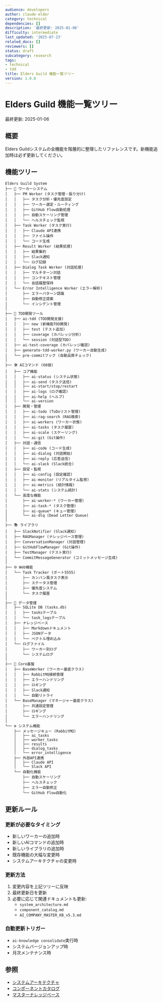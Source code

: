 ```yaml
---
audience: developers
author: claude-elder
category: technical
dependencies: []
description: '最終更新: 2025-01-06'
difficulty: intermediate
last_updated: '2025-07-23'
related_docs: []
reviewers: []
status: draft
subcategory: research
tags:
- technical
- tdd
title: Elders Guild 機能一覧ツリー
version: 1.0.0
---
```


# Elders Guild 機能一覧ツリー

最終更新: 2025-01-06

## 概要
Elders Guildシステムの全機能を階層的に整理したリファレンスです。新機能追加時は必ず更新してください。

## 機能ツリー

```
Elders Guild System
├── 🤖 ワーカーシステム
│   ├── PM Worker (タスク管理・振り分け)
│   │   ├── タスク分析・優先度設定
│   │   ├── ワーカー選定・ルーティング
│   │   ├── GitHub Flow自動処理
│   │   ├── 自動スケーリング管理
│   │   └── ヘルスチェック監視
│   ├── Task Worker (タスク実行)
│   │   ├── Claude API連携
│   │   ├── ファイル操作
│   │   └── コード生成
│   ├── Result Worker (結果処理)
│   │   ├── 結果集約
│   │   ├── Slack通知
│   │   └── ログ記録
│   ├── Dialog Task Worker (対話処理)
│   │   ├── マルチターン対話
│   │   ├── コンテキスト管理
│   │   └── 会話履歴保持
│   └── Error Intelligence Worker (エラー解析)
│       ├── エラーパターン認識
│       ├── 自動修正提案
│       └── インシデント管理
│
├── 🧪 TDD開発ツール
│   ├── ai-tdd (TDD開発支援)
│   │   ├── new (新機能TDD開発)
│   │   ├── test (テスト追加)
│   │   ├── coverage (カバレッジ分析)
│   │   └── session (対話型TDD)
│   ├── ai-test-coverage (カバレッジ確認)
│   ├── generate-tdd-worker.py (ワーカー自動生成)
│   └── pre-commitフック (自動品質チェック)
│
├── 🛠️ AIコマンド (68個)
│   ├── コア機能
│   │   ├── ai-status (システム状態)
│   │   ├── ai-send (タスク送信)
│   │   ├── ai-start/stop/restart
│   │   ├── ai-logs (ログ確認)
│   │   ├── ai-help (ヘルプ)
│   │   └── ai-version
│   ├── 開発・管理
│   │   ├── ai-todo (ToDoリスト管理)
│   │   ├── ai-rag-search (RAG検索)
│   │   ├── ai-workers (ワーカー状態)
│   │   ├── ai-tasks (タスク履歴)
│   │   ├── ai-scale (スケーリング)
│   │   └── ai-git (Git操作)
│   ├── 対話・通信
│   │   ├── ai-code (コード生成)
│   │   ├── ai-dialog (対話開始)
│   │   ├── ai-reply (応答送信)
│   │   └── ai-slack (Slack統合)
│   ├── 設定・監視
│   │   ├── ai-config (設定確認)
│   │   ├── ai-monitor (リアルタイム監視)
│   │   ├── ai-metrics (統計情報)
│   │   └── ai-stats (システム統計)
│   └── 高度な機能
│       ├── ai-worker-* (ワーカー管理)
│       ├── ai-task-* (タスク管理)
│       ├── ai-queue* (キュー管理)
│       └── ai-dlq (Dead Letter Queue)
│
├── 📚 ライブラリ
│   ├── SlackNotifier (Slack通知)
│   ├── RAGManager (ナレッジベース管理)
│   ├── ConversationManager (対話管理)
│   ├── GitHubFlowManager (Git操作)
│   ├── TestManager (テスト実行)
│   └── CommitMessageGenerator (コミットメッセージ生成)
│
├── 🌐 Web機能
│   └── Task Tracker (ポート5555)
│       ├── カンバン風タスク表示
│       ├── ステータス管理
│       ├── 優先度システム
│       └── タスク履歴
│
├── 💾 データ管理
│   ├── SQLite DB (tasks.db)
│   │   ├── tasksテーブル
│   │   └── task_logsテーブル
│   ├── ナレッジベース
│   │   ├── Markdownドキュメント
│   │   ├── JSONデータ
│   │   └── ベクトル埋め込み
│   └── ログファイル
│       ├── ワーカー別ログ
│       └── システムログ
│
├── 🔧 Core基盤
│   ├── BaseWorker (ワーカー基底クラス)
│   │   ├── RabbitMQ接続管理
│   │   ├── エラーハンドリング
│   │   ├── ロギング
│   │   ├── Slack通知
│   │   └── 自動リトライ
│   └── BaseManager (マネージャー基底クラス)
│       ├── 共通設定管理
│       ├── ロギング
│       └── エラーハンドリング
│
└── ⚙️ システム機能
    ├── メッセージキュー (RabbitMQ)
    │   ├── ai_tasks
    │   ├── worker_tasks
    │   ├── results
    │   ├── dialog_tasks
    │   └── error_intelligence
    ├── 外部API連携
    │   ├── Claude API
    │   └── Slack API
    └── 自動化機能
        ├── 自動スケーリング
        ├── ヘルスチェック
        ├── エラー自動修正
        └── GitHub Flow自動化
```

## 更新ルール

### 更新が必要なタイミング
- 新しいワーカーの追加時
- 新しいAIコマンドの追加時
- 新しいライブラリの追加時
- 既存機能の大幅な変更時
- システムアーキテクチャの変更時

### 更新方法
1. 変更内容を上記ツリーに反映
2. 最終更新日を更新
3. 必要に応じて関連ドキュメントも更新:
   - `system_architecture.md`
   - `component_catalog.md`
   - `AI_COMPANY_MASTER_KB_v5.3.md`

### 自動更新トリガー
- `ai-knowledge consolidate`実行時
- システムバージョンアップ時
- 月次メンテナンス時

## 参照
- [システムアーキテクチャ](./system_architecture.md)
- [コンポーネントカタログ](./component_catalog.md)
- [マスターナレッジベース](./AI_COMPANY_MASTER_KB_v5.3.md)
